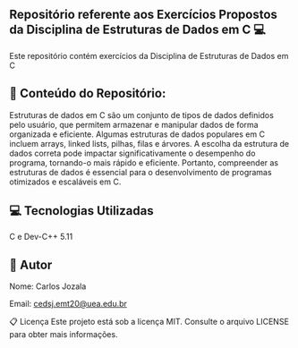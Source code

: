
## Repositório referente aos Exercícios Propostos da Disciplina de Estruturas de Dados em C  :computer:
Este repositório contém exercícios da Disciplina de Estruturas de Dados em C

## :file_folder: Conteúdo do Repositório:

Estruturas de dados em C são um conjunto de tipos de dados definidos pelo usuário, que permitem armazenar e manipular dados de forma organizada e eficiente. Algumas estruturas de dados populares em C incluem arrays, linked lists, pilhas, filas e árvores. A escolha da estrutura de dados correta pode impactar significativamente o desempenho do programa, tornando-o mais rápido e eficiente. Portanto, compreender as estruturas de dados é essencial para o desenvolvimento de programas otimizados e escaláveis em C.

## :computer: Tecnologias Utilizadas
C e
Dev-C++ 5.11

## :memo: Autor
Nome: Carlos Jozala

Email: cedsj.emt20@uea.edu.br

:clipboard: Licença
Este projeto está sob a licença MIT. Consulte o arquivo LICENSE para obter mais informações.
